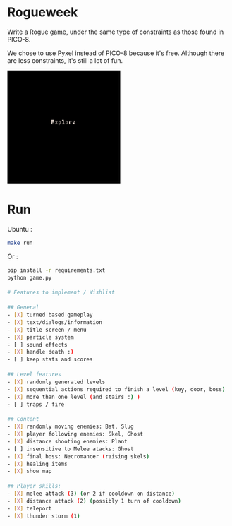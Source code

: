 # Rogueweek

Write a Rogue game, under the same type of constraints as those found in PICO-8.

We chose to use Pyxel instead of PICO-8 because it's free. Although there are
less constraints, it's still a lot of fun.

![presentation](screenshots/combined.gif)

# Run

Ubuntu :
```sh
make run
```

Or : 
```sh
pip install -r requirements.txt
python game.py

# Features to implement / Wishlist

## General
- [X] turned based gameplay
- [X] text/dialogs/information
- [X] title screen / menu
- [X] particle system
- [ ] sound effects
- [X] handle death :)
- [ ] keep stats and scores
 
## Level features
- [X] randomly generated levels
- [X] sequential actions required to finish a level (key, door, boss)
- [X] more than one level (and stairs :) )
- [ ] traps / fire

## Content
- [X] randomly moving enemies: Bat, Slug
- [X] player following enemies: Skel, Ghost
- [X] distance shooting enemies: Plant
- [ ] insensitive to Melee atacks: Ghost
- [X] final boss: Necromancer (raising skels)
- [X] healing items
- [X] show map

## Player skills:
- [X] melee attack (3) (or 2 if cooldown on distance)
- [X] distance attack (2) (possibly 1 turn of cooldown)
- [X] teleport
- [X] thunder storm (1)

